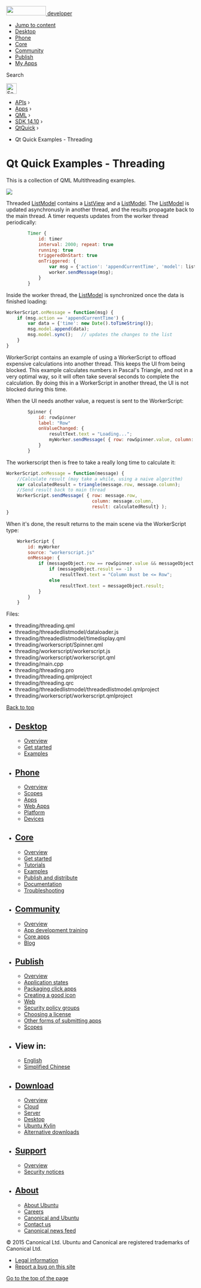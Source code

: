 <a href="https://developer.ubuntu.com/" class="logo-ubuntu"><img src="https://developer.ubuntu.com/assets/sites/ubuntu/latest/u/img/logos/logo-ubuntu-orange.svg" width="106" height="25" /> <span>developer</span></a>

-   [Jump to content](index.html#main-content)
-   [Desktop](https://developer.ubuntu.com/en/desktop/)
-   [Phone](https://developer.ubuntu.com/en/phone/)
-   [Core](https://developer.ubuntu.com/core)
-   [Community](https://developer.ubuntu.com/en/community/)
-   [Publish](https://developer.ubuntu.com/en/publish/)
-   [My Apps](https://myapps.developer.ubuntu.com/)

Search

<img src="https://developer.ubuntu.com/assets/sites/ubuntu/latest/u/img/search-white.svg" alt="Search" height="28" />

-   [APIs](../../../../index.html) ›
-   [Apps](../../../index.html) ›
-   [QML](../../index.html) ›
-   <a href="../index.html" class="sub-nav-item">SDK 14.10</a> ›
-   <a href="../QtQuick/index.html" class="sub-nav-item">QtQuick</a> ›

<!-- -->

-   Qt Quick Examples - Threading

Qt Quick Examples - Threading
=============================

<span class="subtitle"></span>
<span id="details"></span>
This is a collection of QML Multithreading examples.

![](https://developer.ubuntu.com/static/devportal_uploaded/7e191942-25e1-4081-b6e0-b93fcc9cf9c0-api/apps/qml/sdk-14.10/qtquick-threading-example/images/qml-threading-example.png)

Threaded [ListModel](../QtQuick.qtquick-modelviewsdata-modelview/index.html#listmodel) contains a [ListView](../QtQuick.ListView/index.html) and a [ListModel](../QtQuick.qtquick-modelviewsdata-modelview/index.html#listmodel). The [ListModel](../QtQuick.qtquick-modelviewsdata-modelview/index.html#listmodel) is updated asynchronusly in another thread, and the results propagate back to the main thread. A timer requests updates from the worker thread periodically:

``` qml
        Timer {
            id: timer
            interval: 2000; repeat: true
            running: true
            triggeredOnStart: true
            onTriggered: {
                var msg = {'action': 'appendCurrentTime', 'model': listModel};
                worker.sendMessage(msg);
            }
        }
```

Inside the worker thread, the [ListModel](../QtQuick.qtquick-modelviewsdata-modelview/index.html#listmodel) is synchronized once the data is finished loading:

``` js
WorkerScript.onMessage = function(msg) {
    if (msg.action == 'appendCurrentTime') {
        var data = {'time': new Date().toTimeString()};
        msg.model.append(data);
        msg.model.sync();   // updates the changes to the list
    }
}
```

WorkerScript contains an example of using a WorkerScript to offload expensive calculations into another thread. This keeps the UI from being blocked. This example calculates numbers in Pascal's Triangle, and not in a very optimal way, so it will often take several seconds to complete the calculation. By doing this in a WorkerScript in another thread, the UI is not blocked during this time.

When the UI needs another value, a request is sent to the WorkerScript:

``` qml
        Spinner {
            id: rowSpinner
            label: "Row"
            onValueChanged: {
                resultText.text = "Loading...";
                myWorker.sendMessage( { row: rowSpinner.value, column: columnSpinner.value } );
            }
        }
```

The workerscript then is free to take a really long time to calculate it:

``` js
WorkerScript.onMessage = function(message) {
    //Calculate result (may take a while, using a naive algorithm)
    var calculatedResult = triangle(message.row, message.column);
    //Send result back to main thread
    WorkerScript.sendMessage( { row: message.row,
                                column: message.column,
                                result: calculatedResult} );
}
```

When it's done, the result returns to the main scene via the WorkerScript type:

``` qml
    WorkerScript {
        id: myWorker
        source: "workerscript.js"
        onMessage: {
            if (messageObject.row == rowSpinner.value && messageObject.column == columnSpinner.value){ //Not an old result
                if (messageObject.result == -1)
                    resultText.text = "Column must be <= Row";
                else
                    resultText.text = messageObject.result;
            }
        }
    }
```

Files:

-   threading/threading.qml
-   threading/threadedlistmodel/dataloader.js
-   threading/threadedlistmodel/timedisplay.qml
-   threading/workerscript/Spinner.qml
-   threading/workerscript/workerscript.js
-   threading/workerscript/workerscript.qml
-   threading/main.cpp
-   threading/threading.pro
-   threading/threading.qmlproject
-   threading/threading.qrc
-   threading/threadedlistmodel/threadedlistmodel.qmlproject
-   threading/workerscript/workerscript.qmlproject

[Back to top](index.html#)

-   [Desktop](https://developer.ubuntu.com/en/desktop/)
    ---------------------------------------------------

    -   [Overview](https://developer.ubuntu.com/en/desktop/)
    -   [Get started](http://snapcraft.io/?utm_source=developer.ubuntu.com&utm_medium=devportal&utm_term=snaps%20snapcraft%20desktop&utm_content=menu&utm_campaign=duc_snappers)
    -   [Examples](https://github.com/ubuntu/snappy-playpen)

-   [Phone](https://developer.ubuntu.com/en/phone/)
    -----------------------------------------------

    -   [Overview](https://developer.ubuntu.com/en/phone/)
    -   [Scopes](https://developer.ubuntu.com/en/phone/scopes/)
    -   [Apps](https://developer.ubuntu.com/en/phone/apps/)
    -   [Web Apps](https://developer.ubuntu.com/en/phone/web/)
    -   [Platform](https://developer.ubuntu.com/en/phone/platform/)
    -   [Devices](https://developer.ubuntu.com/en/phone/devices/)

-   [Core](https://developer.ubuntu.com/core)
    -----------------------------------------

    -   [Overview](https://developer.ubuntu.com/core)
    -   [Get started](https://developer.ubuntu.com/core/get-started)
    -   [Tutorials](https://developer.ubuntu.com/core/tutorials)
    -   [Examples](https://developer.ubuntu.com/core/examples)
    -   [Publish and distribute](https://developer.ubuntu.com/core/publish-and-distribute)
    -   [Documentation](https://developer.ubuntu.com/core/documentation)
    -   [Troubleshooting](https://developer.ubuntu.com/core/troubleshooting)

-   [Community](https://developer.ubuntu.com/en/community/)
    -------------------------------------------------------

    -   [Overview](https://developer.ubuntu.com/en/community/)
    -   [App development training](https://developer.ubuntu.com/en/community/training/)
    -   [Core apps](https://developer.ubuntu.com/en/community/core-apps/)
    -   [Blog](https://developer.ubuntu.com/en/community/blog/)

-   [Publish](https://developer.ubuntu.com/en/publish/)
    ---------------------------------------------------

    -   [Overview](https://developer.ubuntu.com/en/publish/)
    -   [Application states](https://developer.ubuntu.com/en/publish/application-states/)
    -   [Packaging click apps](https://developer.ubuntu.com/en/publish/packaging-click-apps/)
    -   [Creating a good icon](https://developer.ubuntu.com/en/publish/creating-a-good-icon/)
    -   [Web](https://developer.ubuntu.com/en/publish/web/)
    -   [Security policy groups](https://developer.ubuntu.com/en/publish/security-policy-groups/)
    -   [Choosing a license](https://developer.ubuntu.com/en/publish/choosing-a-license/)
    -   [Other forms of submitting apps](https://developer.ubuntu.com/en/publish/other-forms-of-submitting-apps/)
    -   [Scopes](https://developer.ubuntu.com/en/publish/scopes/)

-   View in:
    --------

    -   [English](index.html "Change to language: English")
    -   [Simplified Chinese](index.html "Change to language: Simplified Chinese")

-   [Download](http://ubuntu.com/download/)
    ---------------------------------------

    -   [Overview](http://ubuntu.com/download)
    -   [Cloud](http://ubuntu.com/download/cloud)
    -   [Server](http://ubuntu.com/download/server)
    -   [Desktop](http://ubuntu.com/download/desktop)
    -   [Ubuntu Kylin](http://ubuntu.com/download/ubuntu-kylin)
    -   [Alternative downloads](http://ubuntu.com/download/alternative-downloads)

-   [Support](http://ubuntu.com/support/)
    -------------------------------------

    -   [Overview](http://ubuntu.com/support)
    -   [Security notices](http://www.ubuntu.com/usn/)

-   [About](http://ubuntu.com/about/)
    ---------------------------------

    -   [About Ubuntu](http://ubuntu.com/about/about-ubuntu)
    -   [Careers](http://www.canonical.com/careers)
    -   [Canonical and Ubuntu](http://ubuntu.com/about/canonical-and-ubuntu)
    -   [Contact us](http://ubuntu.com/about/contact-us)
    -   [Canonical news feed](http://insights.ubuntu.com/feed/)

© 2015 Canonical Ltd. Ubuntu and Canonical are registered trademarks of Canonical Ltd.

-   [Legal information](http://www.ubuntu.com/legal)
-   [Report a bug on this site](https://bugs.launchpad.net/developer-ubuntu-com/)

<span class="accessibility-aid">[Go to the top of the page](index.html#)</span>
